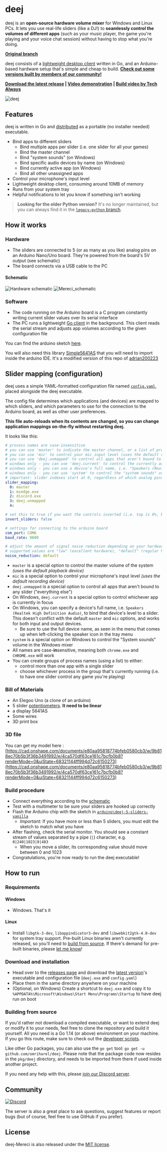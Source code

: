 # deej

deej is an **open-source hardware volume mixer** for Windows and Linux PCs. It lets you use real-life sliders (like a DJ!) to **seamlessly control the volumes of different apps** (such as your music player, the game you're playing and your voice chat session) without having to stop what you're doing.

 [**Original branch**](https://github.com/omriharel/deej)

deej consists of a [lightweight desktop client](#features) written in Go, and an Arduino-based hardware setup that's simple and cheap to build. [**Check out some versions built by members of our community!**](./community.md)

**[Download the latest release](https://github.com/omriharel/deej/releases/latest) | [Video demonstration](https://youtu.be/VoByJ4USMr8) | [Build video by Tech Always](https://youtu.be/x2yXbFiiAeI)**

![deej](assets/build-3d-annotated.png)


## Features

deej is written in Go and [distributed](https://github.com/omriharel/deej/releases/latest) as a portable (no installer needed) executable.

- Bind apps to different sliders
  - Bind multiple apps per slider (i.e. one slider for all your games)
  - Bind the master channel
  - Bind "system sounds" (on Windows)
  - Bind specific audio devices by name (on Windows)
  - Bind currently active app (on Windows)
  - Bind all other unassigned apps
- Control your microphone's input level
- Lightweight desktop client, consuming around 10MB of memory
- Runs from your system tray
- Helpful notifications to let you know if something isn't working

> **Looking for the older Python version?** It's no longer maintained, but you can always find it in the [`legacy-python` branch](https://github.com/omriharel/deej/tree/legacy-python).

## How it works

### Hardware

- The sliders are connected to 5 (or as many as you like) analog pins on an Arduino Nano/Uno board. They're powered from the board's 5V output (see schematic)
- The board connects via a USB cable to the PC

#### Schematic

![Hardware schematic](assets/schematic.png)
![Mereci_schematic](assets/Mereci_schematic.png)

### Software

- The code running on the Arduino board is a C program constantly writing current slider values over its serial interface
- The PC runs a lightweight [Go client](./pkg/deej/cmd/main.go) in the background. This client reads the serial stream and adjusts app volumes according to the given configuration file


You can find the arduino sketch [here](./arduino/deej-5-sliders-vanilla/deej-5-sliders-vanilla.ino).

You will also need this library [Simple5641AS](./arduino/Simple5641AS.zip) that you will need to import inside the arduino IDE. It's a modified version of this repo of [adrian200223](https://github.com/adrian200223/Simple5641AS/tree/main)


## Slider mapping (configuration)

deej uses a simple YAML-formatted configuration file named [`config.yaml`](./config.yaml), placed alongside the deej executable.

The config file determines which applications (and devices) are mapped to which sliders, and which parameters to use for the connection to the Arduino board, as well as other user preferences.

**This file auto-reloads when its contents are changed, so you can change application mappings on-the-fly without restarting deej.**

It looks like this:

```yaml
# process names are case-insensitive
# you can use 'master' to indicate the master channel, or a list of process names to create a group
# you can use 'mic' to control your mic input level (uses the default recording device)
# you can use 'deej.unmapped' to control all apps that aren't bound to any slider (this ignores master, system, mic and device-targeting sessions) (experimental)
# windows only - you can use 'deej.current' to control the currently active app (whether full-screen or not) (experimental)
# windows only - you can use a device's full name, i.e. "Speakers (Realtek High Definition Audio)", to bind it. this works for both output and input devices
# windows only - you can use 'system' to control the "system sounds" volume
# important: slider indexes start at 0, regardless of which analog pins you're using!
slider_mapping:
  0: master
  1: msedge.exe
  2: discord.exe
  3: deej.unmapped
  4: 

# set this to true if you want the controls inverted (i.e. top is 0%, bottom is 100%)
invert_sliders: false

# settings for connecting to the arduino board
com_port: COM6
baud_rate: 9600

# adjust the amount of signal noise reduction depending on your hardware quality
# supported values are "low" (excellent hardware), "default" (regular hardware) or "high" (bad, noisy hardware)
noise_reduction: default
```

- `master` is a special option to control the master volume of the system _(uses the default playback device)_
- `mic` is a special option to control your microphone's input level _(uses the default recording device)_
- `deej.unmapped` is a special option to control all apps that aren't bound to any slider ("everything else")
- On Windows, `deej.current` is a special option to control whichever app is currently in focus
- On Windows, you can specify a device's full name, i.e. `Speakers (Realtek High Definition Audio)`, to bind that device's level to a slider. This doesn't conflict with the default `master` and `mic` options, and works for both input and output devices.
  - Be sure to use the full device name, as seen in the menu that comes up when left-clicking the speaker icon in the tray menu
- `system` is a special option on Windows to control the "System sounds" volume in the Windows mixer
- All names are case-**in**sensitive, meaning both `chrome.exe` and `CHROME.exe` will work
- You can create groups of process names (using a list) to either:
    - control more than one app with a single slider
    - choose whichever process in the group that's currently running (i.e. to have one slider control any game you're playing)


### Bill of Materials

- An Elegoo Uno (a clone of an arduino)
- 5 slider [potentiometers](https://www.amazon.fr/dp/B081JNQ7MM). **It need to be linear**
- a display 5641AS
- Some wires
- 3D print box

### 3D file

You can get my model here : [https://cad.onshape.com/documents/e80aa95818774bfeb0580cb3/w/9b818ec70b5b3f36b3491992/e/4ca570df63ce161c7bcfb0b8?renderMode=0&uiState=68321144ff994d72c6150273](https://cad.onshape.com/documents/e80aa95818774bfeb0580cb3/w/9b818ec70b5b3f36b3491992/e/4ca570df63ce161c7bcfb0b8?renderMode=0&uiState=68321144ff994d72c6150273)

### Build procedure

- Connect everything according to the [schematic](#schematic)
- Test with a multimeter to be sure your sliders are hooked up correctly
- Flash the Arduino chip with the sketch in [`arduino\deej-5-sliders-vanilla`](./arduino/deej-5-sliders-vanilla/deej-5-sliders-vanilla.ino)
  - _Important:_ If you have more or less than 5 sliders, you must edit the sketch to match what you have
- After flashing, check the serial monitor. You should see a constant stream of values separated by a pipe (`|`) character, e.g. `0|240|1023|0|483`
  - When you move a slider, its corresponding value should move between 0 and 1023
- Congratulations, you're now ready to run the deej executable!

## How to run

### Requirements

#### Windows

- Windows. That's it

#### Linux

- Install `libgtk-3-dev`, `libappindicator3-dev` and `libwebkit2gtk-4.0-dev` for system tray support. Pre-built Linux binaries aren't currently released, so you'll need to [build from source](#building-from-source). If there's demand for pre-built binaries, please [let me know](https://discord.gg/nf88NJu)!

### Download and installation

- Head over to the [releases page](https://github.com/omriharel/deej/releases) and download the [latest version](https://github.com/omriharel/deej/releases/latest)'s executable and configuration file (`deej.exe` and `config.yaml`)
- Place them in the same directory anywhere on your machine
- (Optional, on Windows) Create a shortcut to `deej.exe` and copy it to `%APPDATA%\Microsoft\Windows\Start Menu\Programs\Startup` to have deej run on boot

### Building from source

If you'd rather not download a compiled executable, or want to extend deej or modify it to your needs, feel free to clone the repository and build it yourself. All you need is a Go 1.14 (or above) environment on your machine. If you go this route, make sure to check out the [developer scripts](./pkg/deej/scripts).

Like other Go packages, you can also use the `go get` tool: `go get -u github.com/omriharel/deej`. Please note that the package code now resides in the `pkg/deej` directory, and needs to be imported from there if used inside another project.

If you need any help with this, please [join our Discord server](https://discord.gg/nf88NJu).

## Community

[![Discord](https://img.shields.io/discord/702940502038937667?logo=discord)](https://discord.gg/nf88NJu)

The server is also a great place to ask questions, suggest features or report bugs (but of course, feel free to use GitHub if you prefer).

## License

deej-Mereci is also released under the [MIT license](./LICENSE).
